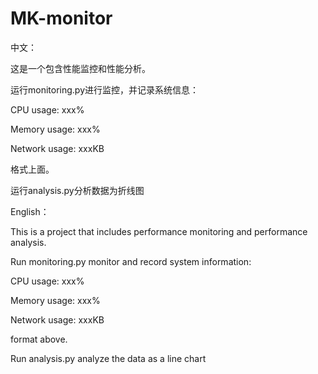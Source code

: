 # MK-monitor
中文：

这是一个包含性能监控和性能分析。



运行monitoring.py进行监控，并记录系统信息：


CPU usage: xxx%

Memory usage: xxx%



Network usage: xxxKB


格式上面。

运行analysis.py分析数据为折线图


English：

This is a project that includes performance monitoring and performance analysis.

Run monitoring.py monitor and record system information:



CPU usage: xxx%

Memory usage: xxx%

Network usage: xxxKB

format above.

Run analysis.py analyze the data as a line chart
